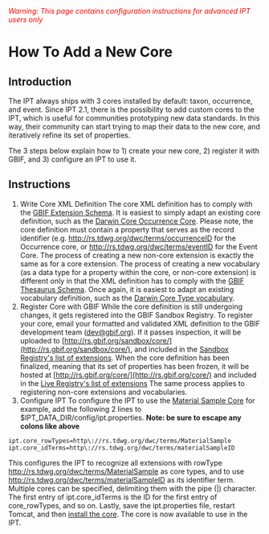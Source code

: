 <font color='red'>
<i>Warning: This page contains configuration instructions for advanced IPT users only</i>
</font>

# How To Add a New Core



## Introduction

The IPT always ships with 3 cores installed by default: taxon, occurrence, and event. Since IPT 2.1, there is the possibility to add custom cores to the IPT, which is useful for communities prototyping new data standards. In this way, their community can start trying to map their data to the new core, and iteratively refine its set of properties.

The 3 steps below explain how to 1) create your new core, 2) register it with GBIF, and 3) configure an IPT to use it.

## Instructions

  1. Write Core XML Definition
The core XML definition has to comply with the [GBIF Extension Schema](http://rs.gbif.org/schema/extension.xsd). It is easiest to simply adapt an existing core definition, such as the [Darwin Core Occurrence Core](http://rs.gbif.org/core/dwc_occurrence.xml). Please note, the core definition must contain a property that serves as the record identifier (e.g. http://rs.tdwg.org/dwc/terms/occurrenceID for the Occurrence core, or http://rs.tdwg.org/dwc/terms/eventID for the Event Core. The process of creating a new non-core extension is exactly the same as for a core extension. The process of creating a new vocabulary (as a data type for a property within the core, or non-core extension) is different only in that the XML definition has to comply with the [GBIF Thesaurus Schema](http://rs.gbif.org/schema/thesaurus.xsd). Once again, it is easiest to adapt an existing vocabulary definition, such as the [Darwin Core Type vocabulary](http://rs.gbif.org/vocabulary/dwc/basis_of_record.xml).
  2. Register Core with GBIF
While the core definition is still undergoing changes, it gets registered into the GBIF Sandbox Registry. To register your core, email your formatted and validated XML definition to the GBIF development team (dev@gbif.org). If it passes inspection, it will be uploaded to [http://rs.gbif.org/sandbox/core/](http://rs.gbif.org/sandbox/core/), and included in the [Sandbox Registry's list of extensions](http://gbrdsdev.gbif.org/registry/extensions.json). When the core definition has been finalized, meaning that its set of properties has been frozen, it will be hosted at [http://rs.gbif.org/core/](http://rs.gbif.org/core/) and included in the [Live Registry's list of extensions](http://gbrds.gbif.org/registry/extensions.json) The same process applies to registering non-core extensions and vocabularies.
  3. Configure IPT
To configure the IPT to use the [Material Sample Core](http://rs.gbif.org/sandbox/core/dwc_material_sample.xml) for example, add the following 2 lines to $IPT\_DATA\_DIR/config/ipt.properties. **Note: be sure to escape any colons like above** 
```
ipt.core_rowTypes=http\://rs.tdwg.org/dwc/terms/MaterialSample 
ipt.core_idTerms=http\://rs.tdwg.org/dwc/terms/materialSampleID
```
  This configures the IPT to recognize all extensions with rowType http://rs.tdwg.org/dwc/terms/MaterialSample as core types, and to use http://rs.tdwg.org/dwc/terms/materialSampleID as its identifier term. Multiple cores can be specified, delimiting them with the pipe (|) character. The first entry of ipt.core\_idTerms is the ID for the first entry of core\_rowTypes, and so on. Lastly, save the ipt.properties file, restart Tomcat, and then [install the core](https://github.com/gbif/ipt/wiki/IPT2ManualNotes.wiki#install-extension). The core is now available to use in the IPT.